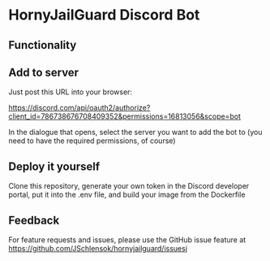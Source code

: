 # HornyJailGuard Discord Bot
## Functionality
## Add to server
Just post this URL into your browser: 

https://discord.com/api/oauth2/authorize?client_id=786738676708409352&permissions=16813056&scope=bot

In the dialogue that opens, select the server you want to add the bot to (you need to have the required permissions, of course)

## Deploy it yourself
Clone this repository, generate your own token in the Discord developer portal, put it into the .env file, and build your image from the Dockerfile

## Feedback
For feature requests and issues, please use the GitHub issue feature at https://github.com/JSchlensok/hornyjailguard/issuesj
